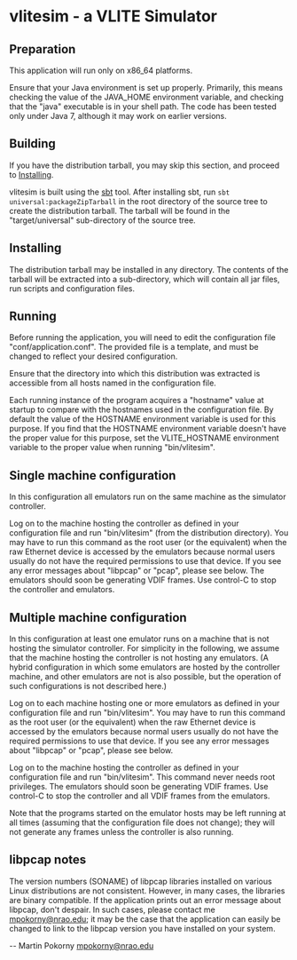 vlitesim - a VLITE Simulator
============================

Preparation
-----------

This application will run only on x86_64 platforms.

Ensure that your Java environment is set up properly. Primarily, this means
checking the value of the JAVA_HOME environment variable, and checking that the
"java" executable is in your shell path. The code has been tested only under
Java 7, although it may work on earlier versions.

Building
--------

If you have the distribution tarball, you may skip this section, and proceed to
[Installing](#installing).

vlitesim is built using the [sbt](http://www.scala-sbt.org/) tool. After
installing sbt, run `sbt universal:packageZipTarball` in the root directory of
the source tree to create the distribution tarball. The tarball will be found in
the "target/universal" sub-directory of the source tree.

Installing
----------

The distribution tarball may be installed in any directory. The contents of the
tarball will be extracted into a sub-directory, which will contain all jar
files, run scripts and configuration files.

Running
-------

Before running the application, you will need to edit the configuration file
"conf/application.conf". The provided file is a template, and must be changed to
reflect your desired configuration.

Ensure that the directory into which this distribution was extracted is
accessible from all hosts named in the configuration file.

Each running instance of the program acquires a "hostname" value at startup to
compare with the hostnames used in the configuration file. By default the value
of the HOSTNAME environment variable is used for this purpose. If you find that
the HOSTNAME environment variable doesn't have the proper value for this
purpose, set the VLITE_HOSTNAME environment variable to the proper value when
running "bin/vlitesim".

Single machine configuration
----------------------------

In this configuration all emulators run on the same machine as the simulator
controller.

Log on to the machine hosting the controller as defined in your configuration
file and run "bin/vlitesim" (from the distribution directory). You may have to
run this command as the root user (or the equivalent) when the raw Ethernet
device is accessed by the emulators because normal users usually do not have the
required permissions to use that device. If you see any error messages about
"libpcap" or "pcap", please see below. The emulators should soon be generating
VDIF frames. Use control-C to stop the controller and emulators.

Multiple machine configuration
------------------------------

In this configuration at least one emulator runs on a machine that is not
hosting the simulator controller. For simplicity in the following, we assume
that the machine hosting the controller is not hosting any emulators. (A hybrid
configuration in which some emulators are hosted by the controller machine, and
other emulators are not is also possible, but the operation of such
configurations is not described here.)

Log on to each machine hosting one or more emulators as defined in your
configuration file and run "bin/vlitesim". You may have to run this command as
the root user (or the equivalent) when the raw Ethernet device is accessed by
the emulators because normal users usually do not have the required permissions
to use that device. If you see any error messages about "libpcap" or "pcap",
please see below.

Log on to the machine hosting the controller as defined in your configuration
file and run "bin/vlitesim". This command never needs root privileges. The
emulators should soon be generating VDIF frames. Use control-C to stop the
controller and all VDIF frames from the emulators.

Note that the programs started on the emulator hosts may be left running at all
times (assuming that the configuration file does not change); they will not
generate any frames unless the controller is also running.

libpcap notes
-------------

The version numbers (SONAME) of libpcap libraries installed on various Linux
distributions are not consistent. However, in many cases, the libraries are
binary compatible. If the application prints out an error message about libpcap,
don't despair. In such cases, please contact me <mpokorny@nrao.edu>; it may be
the case that the application can easily be changed to link to the libpcap
version you have installed on your system.

--
Martin Pokorny <mpokorny@nrao.edu>

